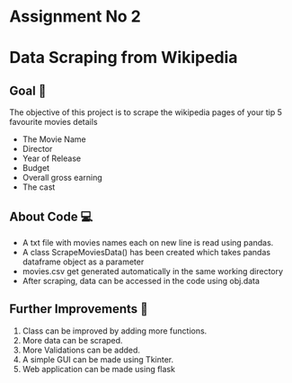 # Assignment No 2

# Data Scraping from Wikipedia

## Goal 🎯

The objective of this project is to scrape the wikipedia pages of your tip 5 favourite movies details

- The Movie Name
- Director
- Year of Release
- Budget
- Overall gross earning
- The cast

## About Code 💻

- A txt file with movies names each on new line is read using pandas.
- A class ScrapeMoviesData() has been created which takes pandas dataframe object as a parameter
- movies.csv get generated automatically in the same working directory
- After scraping, data can be accessed in the code using obj.data

## Further Improvements 💪

1. Class can be improved by adding more functions.
2. More data can be scraped.
3. More Validations can be added.
4. A simple GUI can be made using Tkinter.
5. Web application can be made using flask
